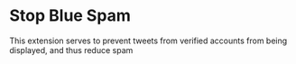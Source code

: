 # Stop Blue Spam
This extension serves to prevent tweets from verified accounts from being displayed, and thus reduce spam